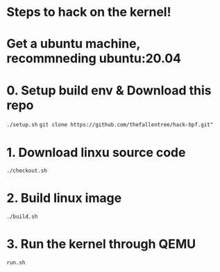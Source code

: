 # Steps to hack on the kernel!

# Get a ubuntu machine, recommneding ubuntu:20.04

# 0. Setup build env & Download this repo
`./setup.sh`
`git clone https://github.com/thefallentree/hack-bpf.git"`


# 1. Download linxu source code
`./checkout.sh`

# 2. Build linux image
`./build.sh`

# 3. Run the kernel through QEMU
`run.sh`
